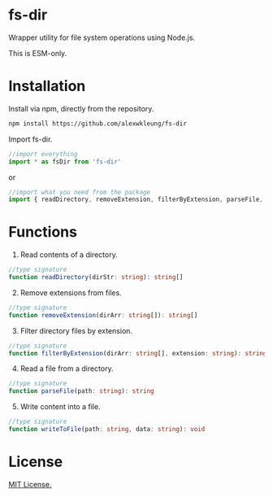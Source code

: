 # fs-dir

Wrapper utility for file system operations using Node.js.

This is ESM-only.

# Installation

Install via npm, directly from the repository.

```bash
npm install https://github.com/alexwkleung/fs-dir
```

Import fs-dir.

```typescript
//import everything
import * as fsDir from 'fs-dir'
```

or 

```typescript
//import what you need from the package
import { readDirectory, removeExtension, filterByExtension, parseFile, writeToFile } from 'fs-dir'
```

# Functions

1. Read contents of a directory.

```typescript
//type signature
function readDirectory(dirStr: string): string[]
```

2. Remove extensions from files.

```typescript
//type signature
function removeExtension(dirArr: string[]): string[]
```

3. Filter directory files by extension.

```typescript
//type signature
function filterByExtension(dirArr: string[], extension: string): string[]
```

4. Read a file from a directory.

```typescript
//type signature
function parseFile(path: string): string
```

5. Write content into a file.

```typescript
//type signature
function writeToFile(path: string, data: string): void
```

# License

[MIT License.](https://github.com/alexwkleung/fs-dir/blob/main/LICENSE)